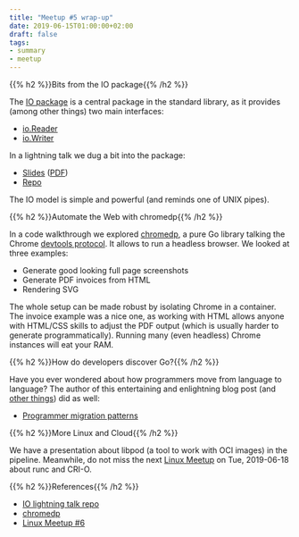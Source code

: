 ```yaml
---
title: "Meetup #5 wrap-up"
date: 2019-06-15T01:00:00+02:00
draft: false
tags:
- summary
- meetup
---
```


{{% h2 %}}Bits from the IO package{{% /h2 %}}

The [IO package](https://golang.org/pkg/io/) is a central package in the
standard library, as it provides (among other things) two main interfaces:

* [io.Reader](https://golang.org/pkg/io/#Reader)
* [io.Writer](https://golang.org/pkg/io/#Writer)

In a lightning talk we dug a bit into the package:

* [Slides](https://github.com/miku/io15min/blob/master/Slides.md) ([PDF](https://github.com/miku/io15min/blob/master/Slides.pdf))
* [Repo](https://github.com/miku/io15min)

The IO model is simple and powerful (and reminds one of UNIX pipes).


{{% h2 %}}Automate the Web with chromedp{{% /h2 %}}

In a code walkthrough we explored [chromedp](https://github.com/chromedp/chromedp), a pure Go library
talking the Chrome [devtools protocol](https://github.com/ChromeDevTools/devtools-protocol). It allows to run a headless
browser. We looked at three examples:

* Generate good looking full page screenshots
* Generate PDF invoices from HTML
* Rendering SVG

The whole setup can be made robust by isolating Chrome in a container. The
invoice example was a nice one, as working with HTML allows anyone with
HTML/CSS skills to adjust the PDF output (which is usually harder to generate
programmatically). Running many (even headless) Chrome instances will eat your
RAM.


{{% h2 %}}How do developers discover Go?{{% /h2 %}}

Have you ever wondered about how programmers move from language to language?
The author of this entertaining and enlightning blog post (and [other
things](https://github.com/sshuttle/sshuttle)) did as well:

* [Programmer migration patterns](https://apenwarr.ca/log/20190318)



{{% h2 %}}More Linux and Cloud{{% /h2 %}}

We have a presentation about libpod (a tool to work with OCI images) in the
pipeline. Meanwhile, do not miss the next [Linux
Meetup](https://www.meetup.com/de-DE/Linux-Meetup-Leipzig/events/261912346/) on
Tue, 2019-06-18 about runc and CRI-O.




{{% h2 %}}References{{% /h2 %}}

* [IO lightning talk repo](https://github.com/miku/io15min/)
* [chromedp](https://github.com/chromedp/chromedp)
* [Linux Meetup #6](https://www.meetup.com/de-DE/Linux-Meetup-Leipzig/events/261912346/)
